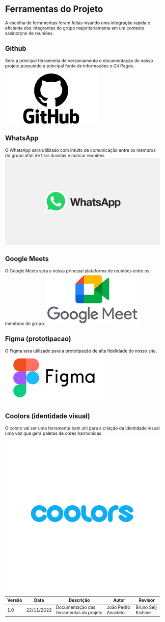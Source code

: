 # Ferramentas do Projeto

A escolha de ferramentas foram feitas visando uma integração rapida e eficiente dos integrantes do grupo majoritariamente em um contexto assincrono de reuniões.

## Github

Sera a principal ferramenta de versionamento e documentação do nosso projeto possuindo a principal fonte de informações o Git Pages.

![Github](./assets/Github.png)

## WhatsApp

O WhatsApp sera utilizado com intuito de comunicação entre os membros do grupo afim de tirar duvidas e marcar reuniões.
![WhatsApp](./assets/WhatsApp.png)

## Google Meets

O Google Meets sera a nossa principal plataforma de reuniões entre os membros do grupo.
![GooleMeets](./assets/GooleMeets.png)

## Figma (prototipacao)

O Figma sera utilizado para a prototipação de alta fidelidade do nosso site.
![FIgma](./assets/FIgma.png)

## Coolors (identidade visual)

O colors vai ser uma ferramenta bem util para a criação da identidade visual uma vez que gera paletas de cores harmonicas.
![coolors](./assets/coolors.jpg)

| Versão | Data       | Descrição                               | Autor               | Revisor             |
| ------ | ---------- | --------------------------------------- | ------------------- | ------------------- |
| 1.0    | 22/11/2022 | Documentação das ferramentas do projeto | João Pedro Anacleto | Bruno Seiji Kishibe |
